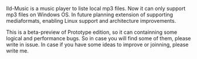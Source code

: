 Ild-Music is a music player to liste local mp3 files. 
Now it can only support mp3 files on Windows OS.
In future planning extension of supporting mediaformats, enabling Linux support and architecture improvements.

This is a beta-preview of Prototype edition, so it can containning some logical and performance bugs.
So in case you will find some of them, please write in issue.
In case if you have some ideas to improve or joinning, please write me.
